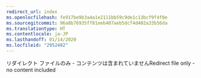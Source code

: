 ```yaml
---
redirect_url: index
ms.openlocfilehash: fe917be9b3a4a1e2111bb59c9de1c13bcf9f4f0e
ms.sourcegitcommit: 96a8b76935ff81eeb407aeb5dcf4d402a33b56da
ms.translationtype: HT
ms.contentlocale: ja-JP
ms.lasthandoff: 01/14/2020
ms.locfileid: "2952482"
---
```

<span data-ttu-id="61a7c-101">リダイレクト ファイルのみ - コンテンツは含まれていません</span><span class="sxs-lookup"><span data-stu-id="61a7c-101">Redirect file only - no content included</span></span>